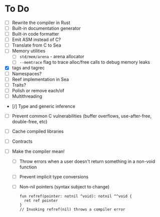 # To Do

- [ ] Rewrite the compiler in Rust
- [ ] Built-in documentation generator
- [ ] Built-in code formatter
- [ ] Emit ASM instead of C?
- [ ] Translate from C to Sea
- [ ] Memory utilities
  - [ ] `std/mem/arena` - arena allocator
  - [ ] `--memtrace` flag to trace alloc/free calls to debug memory leaks
- [x] tags and tagrec
- [ ] Namespaces?
- [ ] Reef implementation in Sea
- [ ] Traits?
- [ ] Polish or remove each/of
- [ ] Multithreading
- [/] Type and generic inference
- [ ] Prevent common C vulnerabilities (buffer overflows, use-after-free, double-free, etc)
- [ ] Cache compiled libraries
- [ ] Contracts

- [ ] Make the compiler mean!

  - [ ] Throw errors when a user doesn't return something in a non-void function
  - [ ] Prevent implicit type conversions
  - [ ] Non-nil pointers (syntax subject to change)

    ```sea
    fun refref(pointer: notnil ^void): notnil ^^void {
      ret ref pointer
    }
    // Invoking refref(nil) throws a compiler error
    ```
